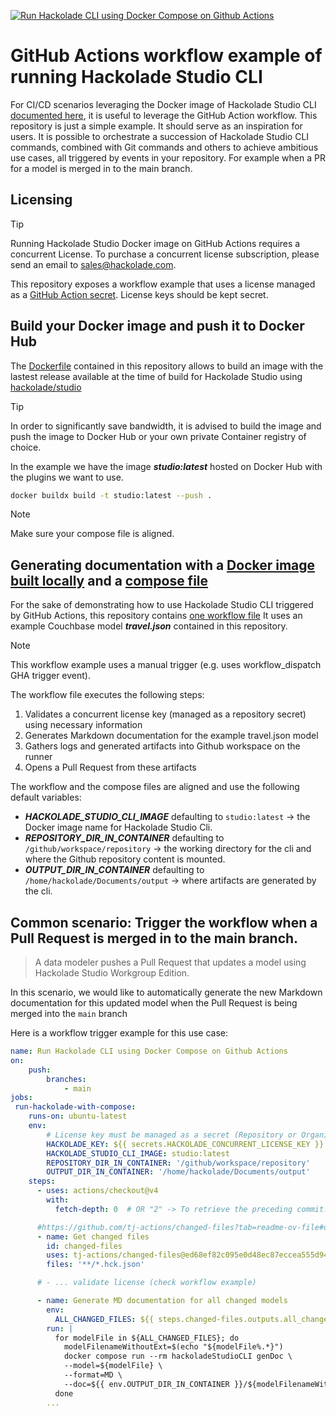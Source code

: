 
[![Run Hackolade CLI using Docker Compose on Github Actions](https://github.com/hackolade/studio-cli-github-actions-examples/actions/workflows/generate-doc-and-jsonschema.yml/badge.svg)](https://github.com/hackolade/studio-cli-github-actions-examples/actions/workflows/generate-doc-and-jsonschema.yml)

# GitHub Actions workflow example of running Hackolade Studio CLI
For CI/CD scenarios leveraging the Docker image of Hackolade Studio CLI [documented here](https://github.com/hackolade/docker/tree/main/Studio#readme), it is useful to leverage the GitHub Action workflow.  This repository is just a simple example.  It should serve as an inspiration for users.  It is possible to orchestrate a succession of Hackolade Studio CLI commands, combined with Git commands and others to achieve ambitious use cases, all triggered by events in your repository.  For example when a PR for a model is merged in to the main branch.

## Licensing

> [!TIP]
>Running Hackolade Studio Docker image on GitHub Actions requires a concurrent License.
>To purchase a concurrent license subscription, please send an email to sales@hackolade.com.

This repository exposes a workflow example that uses a license managed as a [GitHub Action secret](https://docs.github.com/en/actions/security-for-github-actions/security-guides/using-secrets-in-github-actions). License keys should be kept secret.

## Build your Docker image and push it to Docker Hub

The [Dockerfile](./Dockerfile) contained in this repository allows to build an image with the lastest release available at the time of build for Hackolade Studio using [hackolade/studio](https://hub.docker.com/r/hackolade/studio/)

> [!TIP]
>In order to significantly save bandwidth, it is advised to build the image and push the image to Docker Hub or your own private Container registry of choice.

In the example we  have the image ***studio:latest*** hosted on Docker Hub with the plugins we want to use.

```bash
docker buildx build -t studio:latest --push .
```

> [!NOTE]
>Make sure your compose file is aligned.

## Generating documentation with a [Docker image built locally](./Dockerfile) and a [compose file](./compose.yml)

For the sake of demonstrating how to use Hackolade Studio CLI triggered by GitHub Actions, this repository contains [one workflow file](./.github/workflows/generate-doc-and-jsonschema.yml)
It uses an example Couchbase model ***travel.json*** contained in this repository.

> [!NOTE]
>This workflow example uses a manual trigger (e.g. uses workflow_dispatch GHA trigger event).

The workflow file executes the following steps:

1. Validates a concurrent license key (managed as a repository secret) using necessary information
2. Generates Markdown documentation for the example travel.json model
4. Gathers logs and generated artifacts into Github workspace on the runner
5. Opens a Pull Request from these artifacts

The workflow and the compose files are aligned and use the following default variables:

- ***HACKOLADE_STUDIO_CLI_IMAGE*** defaulting to `studio:latest` -> the Docker image name for Hackolade Studio Cli.
- ***REPOSITORY_DIR_IN_CONTAINER*** defaulting to `/github/workspace/repository` -> the working directory for the cli and where the Github repository content is mounted.
- ***OUTPUT_DIR_IN_CONTAINER*** defaulting to `/home/hackolade/Documents/output` -> where artifacts are generated by the cli.

## Common scenario: Trigger the workflow when a Pull Request is merged in to the main branch.

>A data modeler pushes a Pull Request that updates a model using Hackolade Studio Workgroup Edition.

In this scenario, we would like to automatically generate the new Markdown documentation for this updated model when the Pull Request is being merged into the `main` branch

Here is a workflow trigger example for this use case:

```yaml
name: Run Hackolade CLI using Docker Compose on Github Actions
on:
    push:
        branches:
            - main
jobs:
 run-hackolade-with-compose:
    runs-on: ubuntu-latest
    env:
        # License key must be managed as a secret (Repository or Organization)
        HACKOLADE_KEY: ${{ secrets.HACKOLADE_CONCURRENT_LICENSE_KEY }}
        HACKOLADE_STUDIO_CLI_IMAGE: studio:latest
        REPOSITORY_DIR_IN_CONTAINER: '/github/workspace/repository'
        OUTPUT_DIR_IN_CONTAINER: '/home/hackolade/Documents/output'
    steps:
      - uses: actions/checkout@v4
        with:
          fetch-depth: 0  # OR "2" -> To retrieve the preceding commit.

      #https://github.com/tj-actions/changed-files?tab=readme-ov-file#on-push-%EF%B8%8F
      - name: Get changed files
        id: changed-files
        uses: tj-actions/changed-files@ed68ef82c095e0d48ec87eccea555d944a631a4c # v46
        files: '**/*.hck.json'

      # - ... validate license (check workflow example)

      - name: Generate MD documentation for all changed models
        env:
          ALL_CHANGED_FILES: ${{ steps.changed-files.outputs.all_changed_files }}
        run: |
          for modelFile in ${ALL_CHANGED_FILES}; do
            modelFilenameWithoutExt=$(echo "${modelFile%.*}")
            docker compose run --rm hackoladeStudioCLI genDoc \
            --model=${modelFile} \
            --format=MD \
            --doc=${{ env.OUTPUT_DIR_IN_CONTAINER }}/${modelFilenameWithoutExt}.md
          done
        ...

```
